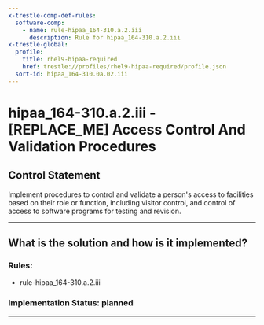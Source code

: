 ```yaml
---
x-trestle-comp-def-rules:
  software-comp:
    - name: rule-hipaa_164-310.a.2.iii
      description: Rule for hipaa_164-310.a.2.iii
x-trestle-global:
  profile:
    title: rhel9-hipaa-required
    href: trestle://profiles/rhel9-hipaa-required/profile.json
  sort-id: hipaa_164-310.0a.02.iii
---
```


# hipaa_164-310.a.2.iii - \[REPLACE_ME\] Access Control And Validation Procedures

## Control Statement

Implement procedures to control and validate a person's access to facilities based on their role or
function, including visitor control, and control of access to software programs for testing and revision.

______________________________________________________________________

## What is the solution and how is it implemented?

<!-- For implementation status enter one of: implemented, partial, planned, alternative, not-applicable -->

<!-- Note that the list of rules under ### Rules: is read-only and changes will not be captured after assembly to JSON -->

<!-- Add control implementation description here for control: hipaa_164-310.a.2.iii -->

### Rules:

  - rule-hipaa_164-310.a.2.iii

### Implementation Status: planned

______________________________________________________________________
